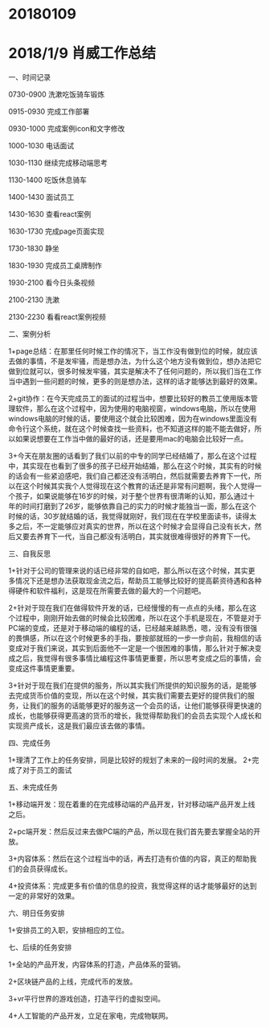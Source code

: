 # 20180109

# 2018/1/9 肖威工作总结

一、时间记录

0730-0900 洗漱吃饭骑车锻炼

0915-0930 完成工作部署

0930-1000 完成案例icon和文字修改

1000-1030 电话面试

1030-1130 继续完成移动端思考

1130-1400 吃饭休息骑车

1400-1430 面试员工

1430-1630 查看react案例

1630-1730 完成page页面实现

1730-1830 静坐

1830-1930 完成员工桌牌制作

1930-2100 看今日头条视频

2100-2130 洗漱

2130-2230 看看react案例视频

二、案例分析

1+page总结：在那里任何时候工作的情况下，当工作没有做到位的时候，就应该去做的事情，不是发牢骚，而是想办法，为什么这个地方没有做到位，想办法把它做到位就可以，很多时候发牢骚，其实是解决不了任何问题的，所以我们当在工作当中遇到一些问题的时候，更多的则是想办法，这样的话才能够达到最好的效果。

2+git协作：在今天完成员工的面试的过程当中，想要比较好的教员工使用版本管理软件，那么在这个过程中，因为使用的电脑视窗，windows电脑，所以在使用windows电脑的时候的话，要使用这个就会比较困难，因为在windows里面没有命令行这个系统，就在这个时候查找一些资料，也不知道这样的能不能去做好，所以如果说想要在工作当中做的最好的话，还是要用mac的电脑会比较好一点。

3+今天在朋友圈的话看到了我们以前的中专的同学已经结婚了，那么在这个过程中，其实现在也看到了很多的孩子已经开始结婚，那么在这个时候，其实有的时候的话会有一些紧迫感吧，我们自己都还没有活明白，然后就需要去养育下一代，所以在这个时候其实我个人觉得现在这个教育的话还是非常有问题啊，我个人觉得一个孩子，如果说能够在16岁的时候，对于整个世界有很清晰的认知，那么通过十年的时间打磨到了26岁，能够依靠自己的实力的时候才能独当一面，那么在这个时候的话，30岁就结婚的话，我觉得就刚好，我们现在在学校里面读书，读得太多之后，不一定能够应对真实的世界，所以在这个时候才会显得自己没有长大，然后又要去养育下一代，当自己都没有活明白，其实就很难得很好的养育下一代。

三、自我反思

1+针对于公司的管理来说的话已经非常的自如吧，那么所以在这个时候，其实更多情况下还是想办法获取现金流之后，帮助员工能够比较好的提高薪资待遇和各种得硬件和软件福利，这是现在所需要去做的最大的一个问题吧。

2+针对于现在我们在做得软件开发的话，已经慢慢的有一点点的头绪，那么在这个过程中，刚刚开始去做的时候会比较困难，所以在这个手机是现在，不管是对于PC端的变成，还是对于移动端的编程的话，已经越来越熟悉，嗯，没有没有很强的畏惧感，所以在这个时候更多的手指，要按部就班的一步一步向前，我相信的话变成对于我们来说，其实到后面他不一定是一个很困难的事情，那么针对于解决变成之后，我觉得有很多事情比编程这件事情更重要，所以思考变成之后的事情，会变成这件事情更重要。

3+针对于现在我们在提供的服务，所以其实我们所提供的知识服务的话，是能够去完成货币价值的变现，所以在这个时候，其实我们需要去更好的提供我们的服务，让我们的服务的话能够更好的服务这一个会员的话，让他们能够获得更快速的成长，也能够获得更高速的货币的增长，我觉得帮助我们的会员去实现个人成长和实现资产成长，这是我们最应该去做的事情。

四、完成任务

1+理清了工作上的任务安排，同是比较好的规划了未来的一段时间的发展。
2+完成了对于员工的面试

五、未完成任务

1+移动端开发：现在着重的在完成移动端的产品开发，针对移动端产品开发上线之后。

2+pc端开发：然后反过来去做PC端的产品，所以现在我们首先要去掌握全站的开放。

3+内容体系：然后在这个过程当中的话，再去打造有价值的内容，真正的帮助我们的会员获得成长。

4+投资体系：完成更多有价值的信息的投资，我觉得这样的话才能够最好的达到一定的非常好的效果。

六、明日任务安排

1+安排员工的入职，安排相应的工位。

七、后续的任务安排

1+全站的产品开发，内容体系的打造，产品体系的营销。

2+区块链产品的上线，完成代币的发放。

3+vr平行世界的游戏创造，打造平行的虚拟空间。

4+人工智能的产品开发，立足在家电，完成物联网。
